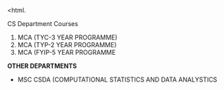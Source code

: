 <html.
<head>CS Department Courses</head>
<body>
  <ol>
    <li>MCA (TYC-3 YEAR PROGRAMME)</li>
    <li>MCA (TYP-2 YEAR PROGRAMME)</li>
    <li>MCA (FYIP-5 YEAR PROGRAMME </li>
  </ol>
  <b style="Arial" size=52> OTHER DEPARTMENTS</b>
  <ul>
    <li>MSC CSDA (COMPUTATIONAL STATISTICS AND DATA ANALYSTICS</li>
  </ul>
</body>
